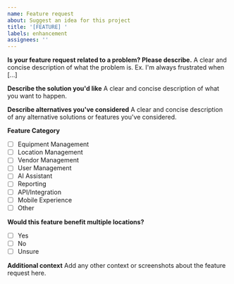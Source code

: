 ```yaml
---
name: Feature request
about: Suggest an idea for this project
title: '[FEATURE] '
labels: enhancement
assignees: ''
---
```


**Is your feature request related to a problem? Please describe.**
A clear and concise description of what the problem is. Ex. I'm always frustrated when [...]

**Describe the solution you'd like**
A clear and concise description of what you want to happen.

**Describe alternatives you've considered**
A clear and concise description of any alternative solutions or features you've considered.

**Feature Category**
- [ ] Equipment Management
- [ ] Location Management
- [ ] Vendor Management
- [ ] User Management
- [ ] AI Assistant
- [ ] Reporting
- [ ] API/Integration
- [ ] Mobile Experience
- [ ] Other

**Would this feature benefit multiple locations?**
- [ ] Yes
- [ ] No
- [ ] Unsure

**Additional context**
Add any other context or screenshots about the feature request here.